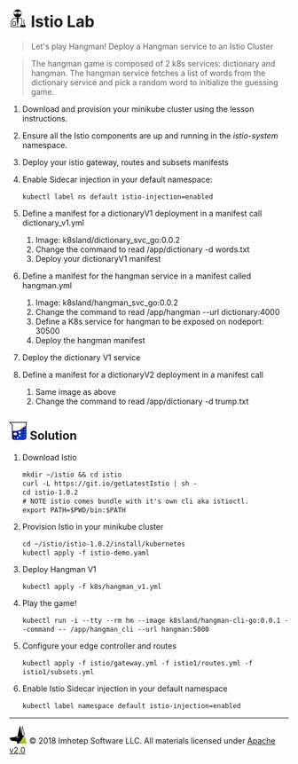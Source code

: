 # <img src="../assets/lab.png" width="32" height="auto"/> Istio Lab

> Let's play Hangman! Deploy a Hangman service to an Istio Cluster

> The hangman game is composed of 2 k8s services: dictionary and hangman. The hangman
> service fetches a list of words from the dictionary service and pick a random word to
> initialize the guessing game.

1. Download and provision your minikube cluster using the lesson instructions.
1. Ensure all the Istio components are up and running in the *istio-system* namespace.
1. Deploy your istio gateway, routes and subsets manifests
1. Enable Sidecar injection in your default namespace:

    ```shell
    kubectl label ns default istio-injection=enabled
    ```

1. Define a manifest for a dictionaryV1 deployment in a manifest call dictionary_v1.yml
   1. Image: k8sland/dictionary_svc_go:0.0.2
   1. Change the command to read /app/dictionary -d words.txt
   1. Deploy your dictionaryV1 manifest
2. Define a manifest for the hangman service in a manifest called hangman.yml
   1. Image: k8sland/hangman_svc_go:0.0.2
   1. Change the command to read /app/hangman --url dictionary:4000
   1. Define a K8s service for hangman to be exposed on nodeport: 30500
   1. Deploy the hangman manifest
3. Deploy the dictionary V1 service
4. Define a manifest for a dictionaryV2 deployment in a manifest call
   1. Same image as above
   2. Change the command to read /app/dictionary -d trump.txt


## <img src="../assets/sol.png" width="32" height="auto"/> Solution

1. Download Istio

    ```shell
    mkdir ~/istio && cd istio
    curl -L https://git.io/getLatestIstio | sh -
    cd istio-1.0.2
    # NOTE istio comes bundle with it's own cli aka istioctl.
    export PATH=$PWD/bin:$PATH
    ```

1. Provision Istio in your minikube cluster

    ```shell
    cd ~/istio/istio-1.0.2/install/kubernetes
    kubectl apply -f istio-demo.yaml
    ```

1. Deploy Hangman V1

    ```shell
    kubectl apply -f k8s/hangman_v1.yml
    ```

1. Play the game!

    ```shell
    kubectl run -i --tty --rm hm --image k8sland/hangman-cli-go:0.0.1 --command -- /app/hangman_cli --url hangman:5000
    ```

1. Configure your edge controller and routes

    ```shell
    kubectl apply -f istio/gateway.yml -f istio1/routes.yml -f istio1/subsets.yml
    ```

1. Enable Istio Sidecar injection in your default namespace

    ```shell
    kubectl label namespace default istio-injection=enabled
    ```

---
<img src="../assets/imhotep_logo.png" width="32" height="auto"/> © 2018 Imhotep Software LLC.
All materials licensed under [Apache v2.0](http://www.apache.org/licenses/LICENSE-2.0)
